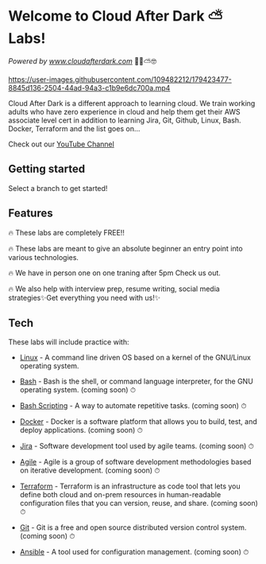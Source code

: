 # Welcome to Cloud After Dark ⛅️ Labs!
  _Powered by www.cloudafterdark.com_ 💪🏾⛅️🤓
 



https://user-images.githubusercontent.com/109482212/179423477-8845d136-2504-44ad-94a3-c1b9e6dc700a.mp4




Cloud After Dark is a different approach to learning cloud. We train working adults who have zero experience in cloud and help them get their AWS associate level cert in addition to learning Jira, Git, Github, Linux, Bash. Docker, Terraform and the list goes on...

Check out our [YouTube Channel]

## Getting started

Select a branch to get started!


## Features

🔥 These labs are completely FREE!!

🔥 These labs are meant to give an absolute beginner an entry point into various technologies.

🔥 We have in person one on one traning after 5pm Check us out.

🔥 We also help with interview prep, resume writing, social media strategies✨Get everything you need with us!✨

## Tech

These labs will include practice with:

- [Linux] - A command line driven OS based on a kernel of the GNU/Linux operating system.
- [Bash] - Bash is the shell, or command language interpreter, for the GNU operating system. (coming soon) ⏱ 
- [Bash Scripting] - A way to automate repetitive tasks. (coming soon) ⏱ 
- [Docker] - Docker is a software platform that allows you to build, test, and deploy applications. (coming soon) ⏱
- [Jira] - Software development tool used by agile teams. (coming soon) ⏱
- [Agile] - Agile is a group of software development methodologies based on iterative development. (coming soon) ⏱
- [Terraform] - Terraform is an infrastructure as code tool that lets you define both cloud and on-prem resources in human-readable configuration files that you can version, reuse, and share. (coming soon) ⏱
- [Git] - Git is a free and open source distributed version control system. (coming soon) ⏱
- [Ansible] - A tool used for configuration management. (coming soon) ⏱


   [Linux]: <https://www.linux.com/what-is-linux/>
   [YouTube Channel]: <https://www.youtube.com/channel/UCk7AYjHeMbSR7XWm0Zcqxbg>
   [Bash]: <https://www.gnu.org/software/bash/manual/html_node/What-is-Bash_003f.html>
   [Bash Scripting]: <https://linuxconfig.org/bash-scripting-tutorial-for-beginners>
   [Docker]: <https://www.docker.com/>
   [Jira]: <https://www.atlassian.com/software/jira?&aceid=&adposition=&adgroup=56999361780&campaign=1439934479&creative=542638230149&device=c&keyword=jira&matchtype=e&network=g&placement=&ds_kids=p34164036185&ds_e=GOOGLE&ds_eid=700000001558501&ds_e1=GOOGLE&gclid=CjwKCAjw5s6WBhA4EiwACGncZSlXVtIWdFIyINFom0FmKyhlIzS-wbNebB0DtKn7Fk0Bqm8ajV59QxoCGKoQAvD_BwE&gclsrc=aw.ds>
   [Agile]: <https://www.atlassian.com/agile>
   [Terraform]: <https://www.terraform.io/intro>
   [Git]: <https://git-scm.com/>
   [Ansible]: <https://www.ansible.com/>

 
